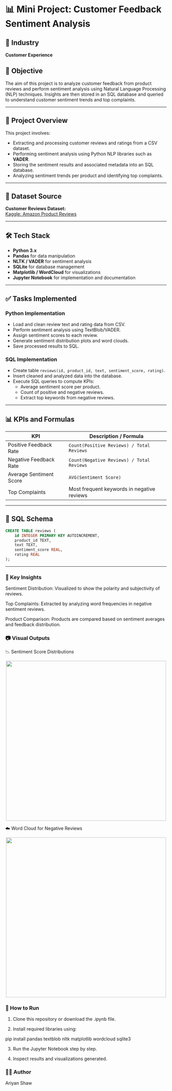 # 📊 Mini Project: Customer Feedback Sentiment Analysis

## 🏢 Industry
**Customer Experience**

## 🎯 Objective
The aim of this project is to analyze customer feedback from product reviews and perform sentiment analysis using Natural Language Processing (NLP) techniques. Insights are then stored in an SQL database and queried to understand customer sentiment trends and top complaints.

---

## 🧩 Project Overview

This project involves:
- Extracting and processing customer reviews and ratings from a CSV dataset.
- Performing sentiment analysis using Python NLP libraries such as **VADER**.
- Storing the sentiment results and associated metadata into an SQL database.
- Analyzing sentiment trends per product and identifying top complaints.

---

## 📁 Dataset Source

**Customer Reviews Dataset:**  
[Kaggle: Amazon Product Reviews](https://www.kaggle.com/datasets/bittlingmayer/amazonreviews)

---

## 🛠️ Tech Stack

- **Python 3.x**
- **Pandas** for data manipulation
- **NLTK / VADER** for sentiment analysis
- **SQLite** for database management
- **Matplotlib / WordCloud** for visualizations
- **Jupyter Notebook** for implementation and documentation

---

## ✅ Tasks Implemented

### Python Implementation
- Load and clean review text and rating data from CSV.
- Perform sentiment analysis using TextBlob/VADER.
- Assign sentiment scores to each review.
- Generate sentiment distribution plots and word clouds.
- Save processed results to SQL.

### SQL Implementation
- Create table `reviews(id, product_id, text, sentiment_score, rating)`.
- Insert cleaned and analyzed data into the database.
- Execute SQL queries to compute KPIs:
  - Average sentiment score per product.
  - Count of positive and negative reviews.
  - Extract top keywords from negative reviews.

---

## 📊 KPIs and Formulas

| KPI                      | Description / Formula                                 |
|--------------------------|--------------------------------------------------------|
| Positive Feedback Rate   | `Count(Positive Reviews) / Total Reviews`             |
| Negative Feedback Rate   | `Count(Negative Reviews) / Total Reviews`             |
| Average Sentiment Score  | `AVG(Sentiment Score)`                                |
| Top Complaints           | Most frequent keywords in negative reviews            |

---

## 🧮 SQL Schema

```sql
CREATE TABLE reviews (
    id INTEGER PRIMARY KEY AUTOINCREMENT,
    product_id TEXT,
    text TEXT,
    sentiment_score REAL,
    rating REAL
);
```

--------------------------------------------------------------------------------------------------

### 📌 Key Insights
Sentiment Distribution: Visualized to show the polarity and subjectivity of reviews.

Top Complaints: Extracted by analyzing word frequencies in negative sentiment reviews.

Product Comparison: Products are compared based on sentiment averages and feedback distribution.

### 📷 Visual Outputs
📉 Sentiment Score Distributions

<div align="center">
  <img src="https://i.postimg.cc/GmN4Vq2F/hist.png" width="500px">
</div>

☁️ Word Cloud for Negative Reviews

<div align="center">
  <img src="https://i.postimg.cc/C5KrZhgp/word-cloud.png" width="500px">
</div>

### 🚀 How to Run
1. Clone this repository or download the .ipynb file.

2. Install required libraries using:

pip install pandas textblob nltk matplotlib wordcloud sqlite3

3. Run the Jupyter Notebook step by step.

4. Inspect results and visualizations generated.

### 👨‍💻 Author

Ariyan Shaw
